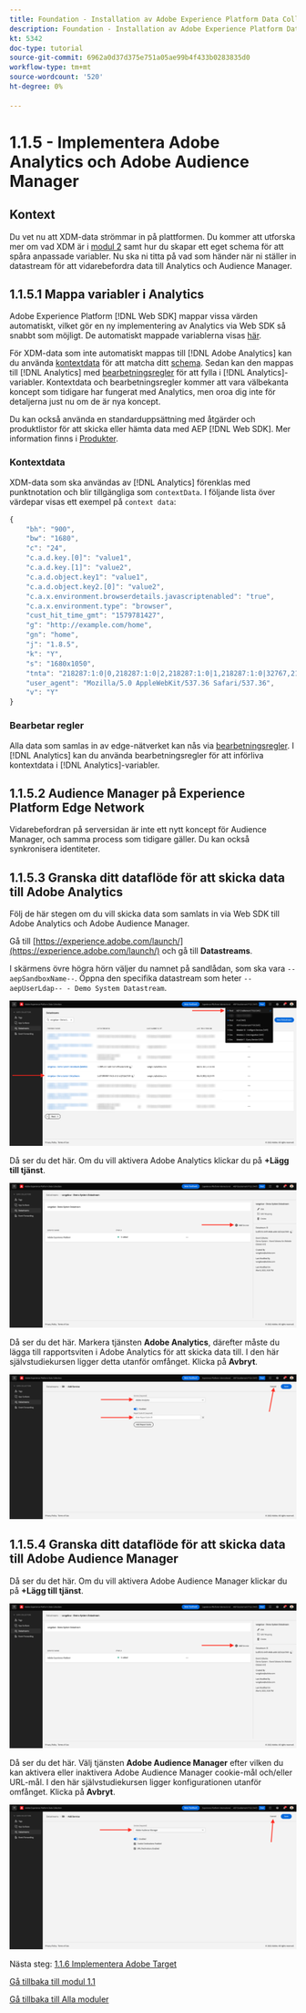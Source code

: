 ```yaml
---
title: Foundation - Installation av Adobe Experience Platform Data Collection och Web SDK-tillägget - Implementera Adobe Analytics och Adobe Audience Manager
description: Foundation - Installation av Adobe Experience Platform Data Collection och Web SDK-tillägget - Implementera Adobe Analytics och Adobe Audience Manager
kt: 5342
doc-type: tutorial
source-git-commit: 6962a0d37d375e751a05ae99b4f433b0283835d0
workflow-type: tm+mt
source-wordcount: '520'
ht-degree: 0%

---
```


# 1.1.5 - Implementera Adobe Analytics och Adobe Audience Manager

## Kontext

Du vet nu att XDM-data strömmar in på plattformen. Du kommer att utforska mer om vad XDM är i [modul 2](./../module1.2/data-ingestion.md) samt hur du skapar ett eget schema för att spåra anpassade variabler. Nu ska ni titta på vad som händer när ni ställer in datastream för att vidarebefordra data till Analytics och Audience Manager.

## 1.1.5.1 Mappa variabler i Analytics

Adobe Experience Platform [!DNL Web SDK] mappar vissa värden automatiskt, vilket gör en ny implementering av Analytics via Web SDK så snabbt som möjligt. De automatiskt mappade variablerna visas [här](https://experienceleague.adobe.com/docs/experience-platform/edge/data-collection/adobe-analytics/automatically-mapped-vars.html#data-collection).

För XDM-data som inte automatiskt mappas till [!DNL Adobe Analytics] kan du använda [kontextdata](https://experienceleague.adobe.com/docs/analytics/implementation/vars/page-vars/contextdata.html?lang=sv) för att matcha ditt [schema](https://experienceleague.adobe.com/docs/experience-platform/xdm/schema/composition.html). Sedan kan den mappas till [!DNL Analytics] med [bearbetningsregler](https://experienceleague.adobe.com/docs/analytics/admin/admin-tools/processing-rules/processing-rules-configuration/t-processing-rules.html) för att fylla i [!DNL Analytics]-variabler. Kontextdata och bearbetningsregler kommer att vara välbekanta koncept som tidigare har fungerat med Analytics, men oroa dig inte för detaljerna just nu om de är nya koncept.

Du kan också använda en standarduppsättning med åtgärder och produktlistor för att skicka eller hämta data med AEP [!DNL Web SDK]. Mer information finns i [Produkter](https://experienceleague.adobe.com/docs/experience-platform/edge/data-collection/collect-commerce-data.html?lang=en#data-collection).

### Kontextdata

XDM-data som ska användas av [!DNL Analytics] förenklas med punktnotation och blir tillgängliga som `contextData`. I följande lista över värdepar visas ett exempel på `context data`:

```javascript
{
    "bh": "900",
    "bw": "1680",
    "c": "24",
    "c.a.d.key.[0]": "value1",
    "c.a.d.key.[1]": "value2",
    "c.a.d.object.key1": "value1",
    "c.a.d.object.key2.[0]": "value2",
    "c.a.x.environment.browserdetails.javascriptenabled": "true",
    "c.a.x.environment.type": "browser",
    "cust_hit_time_gmt": "1579781427",
    "g": "http://example.com/home",
    "gn": "home",
    "j": "1.8.5",
    "k": "Y",
    "s": "1680x1050",
    "tnta": "218287:1:0|0,218287:1:0|2,218287:1:0|1,218287:1:0|32767,218287:1:01,218287:1:0|0,218287:1:0|1,218287:1:0|0,218287:1:0|1",
    "user_agent": "Mozilla/5.0 AppleWebKit/537.36 Safari/537.36",
    "v": "Y"
}
```

### Bearbetar regler

Alla data som samlas in av edge-nätverket kan nås via [bearbetningsregler](https://experienceleague.adobe.com/docs/analytics/admin/admin-tools/processing-rules/processing-rules-configuration/t-processing-rules.html). I [!DNL Analytics] kan du använda bearbetningsregler för att införliva kontextdata i [!DNL Analytics]-variabler.

## 1.1.5.2 Audience Manager på Experience Platform Edge Network

Vidarebefordran på serversidan är inte ett nytt koncept för Audience Manager, och samma process som tidigare gäller. Du kan också synkronisera identiteter.

## 1.1.5.3 Granska ditt dataflöde för att skicka data till Adobe Analytics

Följ de här stegen om du vill skicka data som samlats in via Web SDK till Adobe Analytics och Adobe Audience Manager.

Gå till [https://experience.adobe.com/launch/](https://experience.adobe.com/launch/) och gå till **Datastreams**.

I skärmens övre högra hörn väljer du namnet på sandlådan, som ska vara `--aepSandboxName--`. Öppna den specifika datastream som heter `--aepUserLdap-- - Demo System Datastream`.

![Klicka på ikonen Edge-konfiguration i den vänstra navigeringen](./images/edgeconfig1b.png)

Då ser du det här. Om du vill aktivera Adobe Analytics klickar du på **+Lägg till tjänst**.

![AEP-felsökning](./images/aa2.png)

Då ser du det här. Markera tjänsten **Adobe Analytics**, därefter måste du lägga till rapportsviten i Adobe Analytics för att skicka data till. I den här självstudiekursen ligger detta utanför omfånget. Klicka på **Avbryt**.

![AEP-felsökning](./images/aa3.png)

## 1.1.5.4 Granska ditt dataflöde för att skicka data till Adobe Audience Manager

Då ser du det här. Om du vill aktivera Adobe Audience Manager klickar du på **+Lägg till tjänst**.

![AEP-felsökning](./images/aa2.png)

Då ser du det här. Välj tjänsten **Adobe Audience Manager** efter vilken du kan aktivera eller inaktivera Adobe Audience Manager cookie-mål och/eller URL-mål. I den här självstudiekursen ligger konfigurationen utanför omfånget. Klicka på **Avbryt**.

![AEP-felsökning](./images/aam1.png)

Nästa steg: [1.1.6 Implementera Adobe Target](./ex6.md)

[Gå tillbaka till modul 1.1](./data-ingestion-launch-web-sdk.md)

[Gå tillbaka till Alla moduler](./../../../overview.md)
